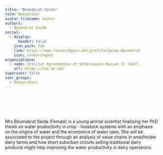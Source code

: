 ```yaml
---
title: "Boumakrat Saïda"
role: Researcher
avatar_filename: avatar
authors:
  - Boumakrat Saïda
social:
  - display:
      header: false
    icon_pack: fab
    link: https://www.researchgate.net/profile/Saida-Boumakrat
    icon: researchgate
organizations:
  - name: Institut Agronomique et Vétérinaire Hassan II (IAV)
    url: https://iav.ac.ma/
superuser: false
user_groups:
  - Researchers
---
```

<br />
<br />
<br />
<br />

Mrs Boumakrat Saïda (Female) is a young animal scientist finalizing her PhD thesis on water productivity in crop - livestock systems with an emphasis on the origins of water and the economics of water uses. She will be associated to the project through an analysis of value chains in smallholder dairy farms and how short suburban circuits selling traditional dairy products might help improving the water productivity in dairy operations.
